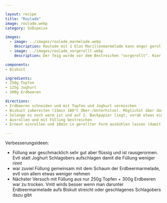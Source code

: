 ```yaml
---

layout: recipe
title: "Roulade"
image: roulade.webp
category: Süßspeise

images:
  - image: ../images/roulade_marmelade.webp
    description: Roulade mit 1 Glas Marillenmarmelade kann enger gerollt werden (Teig war hier zu lang im Rohr ist darum gebrochen)
  - image: ../images/roulade_vorgerollt.webp
    description: Der Teig wurde vor dem Bestreichen "vorgerollt". Hier mit überschüssigem Schaum von Erdbeermarmelade bestrichen. Evtl Biskuitteig etwas weiter zum Rand streichen als hier.

components:
- Biskuit

ingredients:
- 250g Topfen
- 125g Joghurt
- 300g Erdbeeren

directions:
- Erdbeeren schneiden und mit Topfen und Joghurt vermischen
- Biskuit zubereiten (15min 180°C Ober-/Unterhitze). Möglichst über das ganze Blech ausstreichen damit die Roulade dünn wird.
- Solange es noch warm ist und auf 2. Backpapier liegt, vorab etwas einrollen und Teig "an die Biegung gewöhnen" (alternativ 1cm vom Rand abschneiden)
- Ausrollen und mit Füllung bestreichen
- Erneut einrollen und 10min in gerollter Form auskühlen lassen (damit es die Form behält)

---
```


Verbesserungsideen:
- Füllung war geschmacklich sehr gut aber flüssig und ist rausgeronnen. Evtl statt Joghurt Schlagobers aufschlagen damit die Füllung weniger rinnt
- war zuviel Füllung gemeinsam mit dem Schaum der Erdbeermarmelade, evtl von allem etwas weniger nehmen
- Nächster Versuch mit Füllung aus nur 250g Topfen + 300g Erdbeeren war zu trocken. Vmtl wirds besser wenn man darunter Erdbeermarmelade aufs Biskuit streicht oder geschlagenes Schlagobers dazu gibt